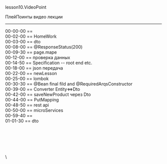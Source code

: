 ﻿
lesson10.VideoPoint  

ПлейПоинты видео лекции  

---
00-00-00 ==   
00-02-00 == HomeWork  
00-03-00 == dto  
00-08-00 == @ResponseStatus(200)  
00-09-30 == page.mape  
00-12-00 == проверка данных  
00-14-50 == Specification -- root end etc.  
00-18-00 == json передача  
00-22-00 == newLesson     
00-25-00 == lombok     
00-30-30 == @Bean final fild and @RequiredArqsConstructor    
00-39-00 == Converter Entity<=>Dto    
00-42-00 == saveNewProduct через Dto    
00-44-00 == PutMapping    
00-48-50 == rest api    
00-50-00 == microServices    
00-59-40 ==     
01-01-30 == dto    
  

















\
\
\
\
\
\
